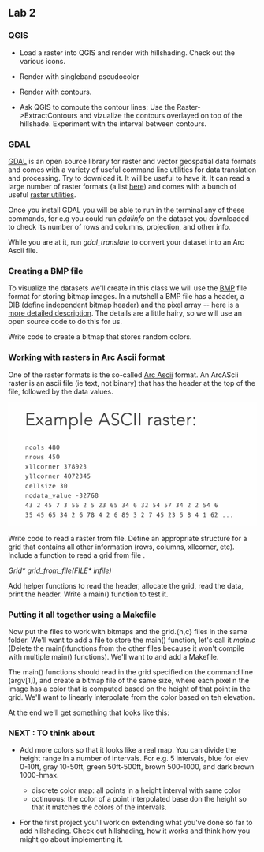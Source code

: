 
## Lab 2

### QGIS 

* Load a raster into QGIS and render with hillshading. Check out the various icons.

* Render  with singleband pseudocolor

* Render with contours.

* Ask QGIS to compute the contour lines: Use the Raster->ExtractContours and vizualize the contours overlayed on top of the hillshade.
  Experiment with the interval between contours.

### GDAL 

[GDAL](https://gdal.org/index.html) is an open source library for raster and vector geospatial data formats and comes with  a variety of useful command line utilities for data translation and processing. 
Try to download it. It will be useful to have it.  It can read a large number of raster formats (a list [here](https://gdal.org/drivers/raster/index.html)) and comes with a bunch of useful [raster utilities](https://gdal.org/programs/index.html#raster-programs). 

Once you install GDAL you will be able to run in the terminal any of these commands, for e.g you could run _gdalinfo_ on the dataset you downloaded to check its number of rows and columns, projection, and other info. 

While you are at it, run _gdal_translate_ to convert your dataset into an Arc Ascii file. 

### Creating a BMP file

To visualize the datasets we'll create in this class we will use the [BMP](https://en.wikipedia.org/wiki/BMP_file_format) file format for storing bitmap images. In a nutshell a BMP file has a header, a DIB (define independent bitmap header) and the  pixel array -- here is a [more detailed description](https://engineering.purdue.edu/ece264/17au/hw/HW15). The  details are a little hairy, so we will use an open source code to do this for us. 

Write code to create a bitmap that stores random colors. 

### Working with rasters in Arc Ascii format 

One of the raster formats is the so-called [Arc Ascii](https://desktop.arcgis.com/en/arcmap/latest/manage-data/raster-and-images/esri-ascii-raster-format.htm) format. An ArcAScii raster is an ascii file (ie text, not binary) that has the header at the top of the file, followed by the data values.  

![Arc Ascii example](arcasciiexample.png)

Write code to read a raster from file. Define  an appropriate structure for a grid that contains all other information (rows, columns, xllcorner, etc).  Include a function to read a grid  from file . 

_Grid* grid_from_file(FILE* infile)_

Add helper functions to read the header, allocate the grid, read the data, print the header.  Write a main() function to test it. 

### Putting it all together using a Makefile 

Now put the files to work with bitmaps and the grid.{h,c} files in the same folder. We'll want to add a file to store the main() function, let's call it _main.c_ (Delete the main()functions from the other files because it won't compile with multiple main() functions). We'll want to  and add a Makefile. 

The main() functions should read in the grid specified on the command line (argv[1]), and create a bitmap file  of the same size, where each pixel n the image  has a color that is computed based on the height of that point in the grid. We'll want to linearly interpolate from the color based on teh elevation. 

At the end we'll get something that looks like this: 


### NEXT : TO think about 

* Add more colors so that it looks like a real map. You can divide the height range in a number of intervals.  For e.g.  5 intervals, blue for elev 0-10ft, gray 10-50ft, green 50ft-500ft, brown 500-1000, and dark brown 1000-hmax. 
  *  discrete color map: all points in a height interval with same color
  *  cotinuous:  the color of a point interpolated base don the height so that it matches the colors of the intervals.
 
* For the first project you'll work on extending what you've done so far to add hillshading. Check out hillshading, how it works and think how you might go about implementing it. 
